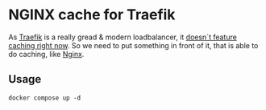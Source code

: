 # NGINX cache for Traefik

As [Traefik](https://traefik.io/) is a really gread & modern loadbalancer, it [doesn´t feature caching right now](https://github.com/containous/traefik/issues/878). So we need to put something in front of it, that is able to do caching, like [Nginx](https://nginx.org/en/).

## Usage

```text
docker compose up -d
```